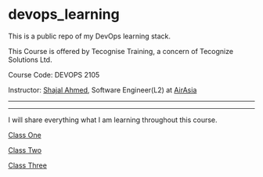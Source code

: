 # devops_learning
This is a public repo of my DevOps learning stack.

This Course is offered by Tecognise Training, a concern of Tecognize Solutions Ltd. 

Course Code: DEVOPS 2105

Instructor: [Shajal Ahmed](https://github.com/shajalahamedcse), Software Engineer(L2) at [AirAsia](https://www.airasia.com/en/gb) 

___
___
I will share everything what I am learning throughout this course.

[Class One](https://github.com/sakibahmed872/devops_learning/tree/master/Class%20One)

[Class Two](https://github.com/sakibahmed872/devops_learning/tree/master/Class%20Two)

[Class Three](https://github.com/sakibahmed872/devops_learning/tree/master/Class%20Three)